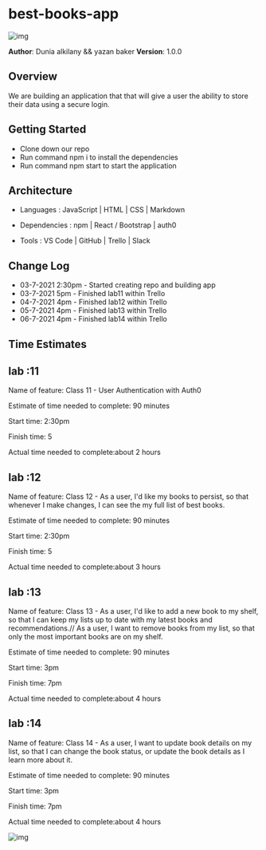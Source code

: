 # best-books-app

![img](https://reactjs.org/logo-og.png)

**Author**: Dunia alkilany && yazan baker
**Version**: 1.0.0 

## Overview
We are building an application that that will give a user the ability to store their data using a secure login.

## Getting Started

* Clone down our repo
* Run command npm i to install the dependencies
* Run command npm start to start the application

## Architecture

* Languages : JavaScript | HTML | CSS | Markdown

* Dependencies : npm | React / Bootstrap | auth0

* Tools : VS Code | GitHub | Trello | Slack

## Change Log 

* 03-7-2021 2:30pm - Started creating repo and building app 
* 03-7-2021 5pm  - Finished lab11 within Trello 
* 04-7-2021 4pm  - Finished lab12 within Trello 
* 05-7-2021 4pm  - Finished lab13 within Trello 
* 06-7-2021 4pm  - Finished lab14 within Trello 


## Time Estimates

## **lab :11**

 Name of feature: Class 11 - User Authentication with Auth0

 Estimate of time needed to complete: 90 minutes

 Start time:  2:30pm 

 Finish time: 5

Actual time needed to complete:about 2 hours


## **lab :12**

Name of feature: Class 12 - As a user, I'd like my books to persist, so that whenever I make changes, I can see the my full list of best books.

 Estimate of time needed to complete: 90 minutes

 Start time:  2:30pm 

 Finish time: 5

Actual time needed to complete:about 3 hours


## **lab :13**

Name of feature: Class 13 - As a user, I'd like to add a new book to my shelf, so that I can keep my lists up to date with my latest books and recommendations.// As a user, I want to remove books from my list, so that only the most important books are on my shelf.

 Estimate of time needed to complete: 90 minutes

 Start time:  3pm 

 Finish time: 7pm

Actual time needed to complete:about 4 hours


## **lab :14**

Name of feature: Class 14 - As a user, I want to update book details on my list, so that I can change the book status, or update the book details as I learn more about it.

 Estimate of time needed to complete: 90 minutes

 Start time: 3pm 

 Finish time: 7pm

Actual time needed to complete:about 4 hours

![img](https://bytenbit.com/wp-content/uploads/2019/09/HTTP-method-1024x419.png)
